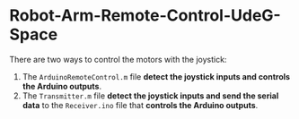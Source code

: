 # Robot-Arm-Remote-Control-UdeG-Space
There are two ways to control the motors with the joystick:
1. The `ArduinoRemoteControl.m` file **detect the joystick inputs and controls the Arduino outputs**.
2. The `Transmitter.m` file **detect the joystick inputs and send the serial data** to the `Receiver.ino` file that **controls the Arduino outputs**.
